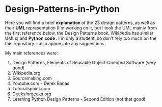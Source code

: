 # Design-Patterns-in-Python

Here you will find a brief <b> explanation </b> of the 23 design patterns, as well as their <b> UML </b> representation (I'm working on it, but I took the UML mainly from the first reference below, the Design Patterns book. Wikipedia has similar UMLs) and <b> Python code </b>.
I'm only a student, so don't rely too much on the this repository. I also appreciate any suggestions.

My main references were:
1. Design Patterns, Elements of Reusable Object-Oriented Software (very good)
2. Wikipedia.org
3. Sourcemaking.com
4. Youtube.com - Derek Banas
5. Tutorialspoint.com
6. Geeksforgeeks.org
7. Learning Python Design Patterns - Second Edition (not that good)
